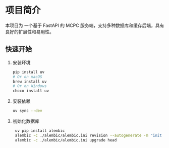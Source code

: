 # 项目简介

本项目为 一个基于 FastAPI 的 MCPC 服务端，支持多种数据库和缓存后端，具有良好的扩展性和易用性。

## 快速开始
1. 安装环境
    ```bash
    pip install uv
    # Or on macOS
    brew install uv
    # Or on Windows
    choco install uv
    ```
2. 安装依赖
   ```bash
   uv sync --dev
    ```
  
3. 初始化数据库
   ```bash
    uv pip install alembic
    alembic -c ./alembic/alembic.ini revision --autogenerate -m "init table"
    alembic -c ./alembic/alembic.ini upgrade head
   ```
